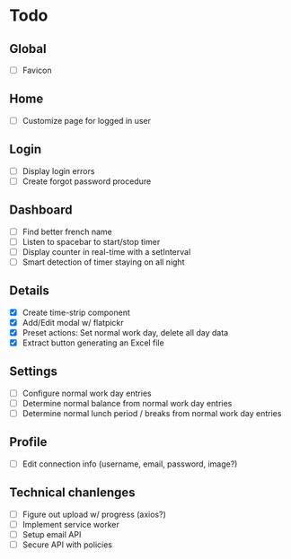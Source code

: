 # Todo

## Global
* [ ] Favicon

## Home
* [ ] Customize page for logged in user

## Login
* [ ] Display login errors
* [ ] Create forgot password procedure

## Dashboard
* [ ] Find better french name
* [ ] Listen to spacebar to start/stop timer
* [ ] Display counter in real-time with a setInterval
* [ ] Smart detection of timer staying on all night

## Details
* [x] Create time-strip component
* [x] Add/Edit modal w/ flatpickr
* [x] Preset actions: Set normal work day, delete all day data
* [x] Extract button generating an Excel file

## Settings
* [ ] Configure normal work day entries
* [ ] Determine normal balance from normal work day entries
* [ ] Determine normal lunch period / breaks from normal work day entries

## Profile
* [ ] Edit connection info (username, email, password, image?)

## Technical chanlenges
* [ ] Figure out upload w/ progress (axios?)
* [ ] Implement service worker
* [ ] Setup email API
* [ ] Secure API with policies

